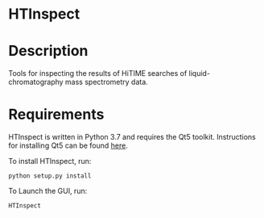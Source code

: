 
# HTInspect

# Description

Tools for inspecting the results of HiTIME searches of liquid-chromatography mass spectrometry data.

# Requirements
HTInspect is written in Python 3.7 and requires the Qt5 toolkit. Instructions for installing Qt5 can be found <a href="https://wiki.qt.io/Install_Qt_5_on_Ubuntu">here</a>.

To install HTInspect, run:

    python setup.py install

To Launch the GUI, run:

    HTInspect

